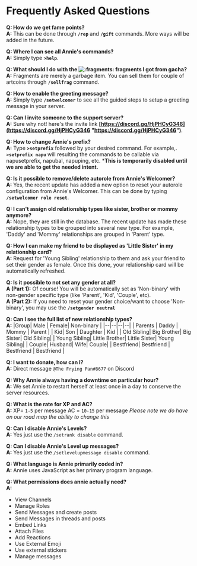 # Frequently Asked Questions

**Q: How do we get fame points?**  
**A:** This can be done through **`/rep`** and **`/gift`** commands. More ways will be added in the future.

**Q: Where I can see all Annie's commands?**  
**A:** Simply type **`>help`**.

**Q: What should I do with the ![:fragments:](https://cdn.discordapp.com/emojis/577121735917174785.webp?size=16&quality=lossless) fragments I got from gacha?**  
**A:** Fragments are merely a garbage item. You can sell them for couple of artcoins through **`/sellfrag`** command.

**Q: How to enable the greeting message?**  
**A:** Simply type **`/setwelcomer`** to see all the guided steps to setup a greeting message in your server.

**Q: Can I invite someone to the support server?**  
**A:** Sure why not! here's the invite link **[https://discord.gg/HjPHCyG346](https://discord.gg/HjPHCyG346 "https://discord.gg/HjPHCyG346")**.

**Q: How to change Annie's prefix?**  
**A:** Type **`>setprefix`** followed by your desired command. For example,. **`>setprefix napu`** will resulting the commands to be callable via napusetprefix, napubal, napuping, etc. ***This is temporarily disabled until we are able to get the needed intent.**

**Q: Is it possible to remove/delete autorole from Annie's Welcomer?**  
**A:** Yes, the recent update has added a new option to reset your autorole configuration from Annie's Welcomer. This can be done by typing **`/setwelcomer role reset`**.

**Q: I can't assign old relationship types like sister, brother or mommy anymore?**  
**A:** Nope, they are still in the database. The recent update has made these relationship types to be grouped into several new type. For example, 'Daddy' and 'Mommy' relationships are grouped in 'Parent' type.

**Q: How I can make my friend to be displayed as 'Little Sister' in my relationship card?**  
**A:** Request for 'Young Sibling' relationship to them and ask your friend to set their gender as female. Once this done, your relationship card will be automatically refreshed.

**Q: Is it possible to not set any gender at all?**  
**A (Part 1):** Of course! You will be automatically set as 'Non-binary' with non-gender specific type (like 'Parent', 'Kid', 'Couple', etc).  
**A (Part 2):** If you need to reset your gender choice/want to choose 'Non-binary', you may use the **`/setgender neutral`**

**Q: Can I see the full list of new relationship types?**  
**A:**
|Group| Male | Female| Non-binary |
|--|--|--|--|
| Parents | Daddy | Mommy | Parent |
| Kid| Son | Daughter | Kid |
| Old Sibling| Big Brother| Big Sister| Old Sibling|
| Young Sibling| Little Brother| Little Sister| Young Sibling|
| Couple| Husband| Wife| Couple|
| Bestfriend| Bestfriend | Bestfriend | Bestfriend |

**Q: I want to donate, how can I?**  
**A:** Direct message `@The Frying Pan#8677` on Discord

**Q: Why Annie always having a downtime on particular hour?**  
**A:** We set Annie to restart herself at least once in a day to conserve the server resources.

**Q: What is the rate for XP and AC?**  
**A:** XP= `1-5` per message AC = `10-15` per message _Please note we do have on our road map the ability to change this_  

**Q: Can I disable Annie's Levels?**  
**A:** Yes just use the `/setrank disable` command.

**Q: Can I disable Annie's Level up messages?**  
**A:** Yes just use the `/setlevelupmessage disable` command.

**Q: What language is Annie primarily coded in?**  
**A:** Annie uses JavaScript as her primary program language.

**Q: What permissions does annie actually need?**  
**A:**
- View Channels
- Manage Roles
- Send Messages and create posts
- Send Messages in threads and posts
- Embed Links
- Attach Files
- Add Reactions
- Use External Emoji
- Use external stickers
- Manage messages
